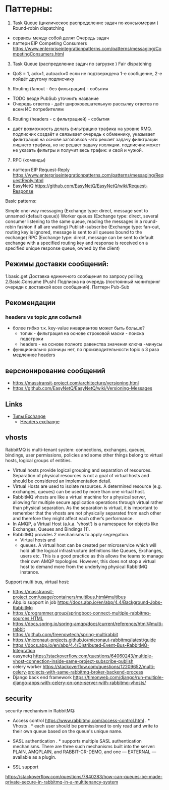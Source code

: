 # Паттерны:

1. Task Queue (циклическое распределение задач по консьюмерам ) Round-robin dispatching
  - сервисы между собой делят Очередь задач 
  - паттерн EIP Competing Consumers https://www.enterpriseintegrationpatterns.com/patterns/messaging/CompetingConsumers.html
3. Task Queue (распределение задач по загрузке ) Fair dispatching
  - QoS = 1, ack=1, autoack=0 если не подтверждена 1-е сообщение, 2-е пойдёт другому подписчику
5. Routing (fanout - без фильтрации) - события
  - TODO везде PubSub уточнить название 
  - Очередь ответов - даёт широковешательную рассылку ответов по всем ИС потребителям
6. Routing (headers - с фильтрацией) - события
  - даёт возможность делать фильтрацию трафика на уровне RMQ. подписчик создаёт и связывает очередь к обменнику, указывает фильтрация на основе заголовков -это решает задачу фильтрации лишнего трафика, но не решает задачу изоляции. подписчик может не указать фильтры и получит весь трафик: и свой и чужой.
7. RPC (команды)
  - паттерн EIP Request-Reply https://www.enterpriseintegrationpatterns.com/patterns/messaging/RequestReply.html
  - EasyNetQ https://github.com/EasyNetQ/EasyNetQ/wiki/Request-Response

Basic patterns:

Simple one-way messaging (Exchange type: direct, message sent to unnamed (default queue))
Worker queues (Exchange type: direct, several consumer listening to the same queue, reading the messages in a round-robin fashion if all are waiting)
Publish-subscribe (Exchange type: fan-out, routing key is ignored, message is sent to all queues bound to the exchange)
RPC (Exchange type: direct, message can be sent to default exchange with a specified routing key and response is received on a specified unique response queue, owned by the client)



## Режимы доставки сообщений:

1.basic.get Доставка единичного сообщения по запросу polling;
2.Basic.Consume (Push) Подписка на очередь (постоянный мониторинг очереди с доставкой всех сообщений). Паттерн Pub-Sub 

## Рекомендации

### headers vs topic для событий 

- более гибко т.к. key-value инвариантов может быть больше?
  - топик - фильтрация на основе строковой маски - поиска подстроки
  - headers - на основе полного равенства значения ключа
-минусы
- функционально разницы нет, по производительности topic в 3 раза медленнее headers

## версионирование сообщений
* https://masstransit-project.com/architecture/versioning.html
* https://github.com/EasyNetQ/EasyNetQ/wiki/Versioning-Messages

## Links
- [Типы Exchange](https://habr.com/ru/post/489086/)
  - [Headers exchange](https://codedestine.com/rabbitmq-headers-exchange/)

## vhosts
RabbitMQ is multi-tenant system: connections, exchanges, queues, bindings, user permissions, policies and some other things belong to virtual hosts, logical groups of entities.
- Virtual hosts provide logical grouping and separation of resources. Separation of physical resources is not a goal of virtual hosts and should be considered an implementation detail.
- Virtual Hosts are used to isolate resources. A determined resource (e.g. exchanges, queues) can be used by more than one virtual host.
- RabbitMQ vhosts are like a virtual machine for a physical server, allowing for multiple secure application operations through virtual rather than physical separation. As the separation is virtual, it is important to remember that the vhosts are not physically separated from each other and therefore they might affect each other’s performance.
- In AMQP, a Virtual Host (a.k.a. 'vhost') is a namespace for objects like Exchanges, Queues and Bindings [1].
- RabbitMQ provides 2 mechanisms to apply segregation. 
  - Virtual hosts and 
  - queues. 
A virtual host can be created per microservice which will hold all the logical infrastructure definitions like Queues, Exchanges, users etc. This is a good practice as this allows the teams to manage their own AMQP topologies. However, this does not stop a virtual host to demand more from the underlying physical RabbitMQ instance.

Support multi bus, virtual host:
- https://masstransit-project.com/usage/containers/multibus.html#multibus
- Abp.io support in job https://docs.abp.io/en/abp/4.4/Background-Jobs-RabbitMq
- https://programmer.group/springboot-connect-multiple-rabbitmq-sources.HTML
- https://docs.spring.io/spring-amqp/docs/current/reference/html/#multi-rabbit
- https://github.com/freenowtech/spring-multirabbit
- https://micronaut-projects.github.io/micronaut-rabbitmq/latest/guide
- https://docs.abp.io/en/abp/4.4/Distributed-Event-Bus-RabbitMQ-Integration
- easynetq https://stackoverflow.com/questions/64060243/multiple-vhost-connection-inside-same-project-subscribe-publish
- celery worker https://stackoverflow.com/questions/12209652/multi-celery-projects-with-same-rabbitmq-broker-backend-process
- Django back end framework https://timonweb.com/django/run-multiple-django-apps-with-celery-on-one-server-with-rabbitmq-vhosts/


## security

security mechanism in RabbitMQ:

* Access control https://www.rabbitmq.com/access-control.html
. * Vhosts
. * each user should be permissioned to only read and write to their own queue based on the queue's unique name.

* SASL authentication
. * supports multiple SASL authentication mechanisms. There are three such mechanisms built into the server: PLAIN, AMQPLAIN, and RABBIT-CR-DEMO, and one — EXTERNAL — available as a plugin.

* SSL support

https://stackoverflow.com/questions/7840283/how-can-queues-be-made-private-secure-in-rabbitmq-in-a-multitenancy-system
